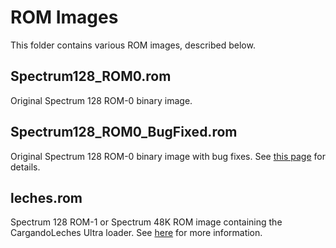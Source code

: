 # ROM Images

This folder contains various ROM images, described below.

## Spectrum128_ROM0.rom

Original Spectrum 128 ROM-0 binary image.

## Spectrum128_ROM0_BugFixed.rom

Original Spectrum 128 ROM-0 binary image with bug fixes. See [this page](http://www.fruitcake.plus.com/Sinclair/Spectrum128/ROMDisassembly/Spectrum128ROMDisassembly.htm) for details.

## leches.rom

Spectrum 128 ROM-1 or Spectrum 48K ROM image containing the CargandoLeches Ultra loader. See [here](https://cargandoleches.speccy.org/inicio.en.html) for more information.
